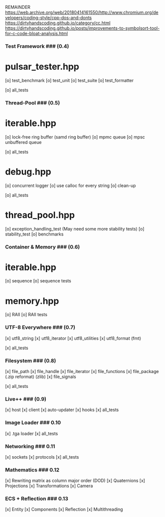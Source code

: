 REMAINDER
https://web.archive.org/web/20180414161550/http://www.chromium.org/developers/coding-style/cpp-dos-and-donts
https://dirtyhandscoding.github.io/category/cc.html
https://dirtyhandscoding.github.io/posts/improvements-to-symbolsort-tool-for-c-code-bloat-analysis.html

### Test Framework ### (0.4)
# pulsar_tester.hpp
[o] test_benchmark
[o] test_unit
[o] test_suite
[o] test_formatter

[o] all_tests

### Thread-Pool ### (0.5)
# iterable.hpp
[o] lock-free ring buffer (samd ring buffer)
[o] mpmc queue
[o] mpsc unbuffered queue

[o] all_tests

# debug.hpp
[o] concurrent logger
[o] use calloc for every string
[o] clean-up

[o] all_tests

# thread_pool.hpp
[o] exception_handling_test (May need some more stability tests)
[o] stability_test
[o] benchmarks

### Container & Memory ### (0.6)
# iterable.hpp
[o] sequence
[o] sequence tests

# memory.hpp
[o] RAII
[o] RAII tests

### UTF-8 Everywhere ### (0.7)
[x] utf8_string
[x] utf8_iterator
[x] utf8_utilities
[x] utf8_format (fmt)

[x] all_tests

### Filesystem ### (0.8)
[x] file_path
[x] file_handle
[x] file_iterator
[x] file_functions
[x] file_package (.zip reformat) (zlib)
[x] file_signals

[x] all_tests

### Live++ ### (0.9)
[x] host
[x] client
[x] auto-updater
[x] hooks
[x] all_tests

### Image Loader ### 0.10
[x] .tga loader
[x] all_tests

### Networking ### 0.11
[x] sockets
[x] protocols
[x] all_tests

### Mathematics ### 0.12
[x] Rewriting matrix as column major order (DOD)
[x] Quaternions
[x] Projections
[x] Transformations
[x] Camera

### ECS + Reflection ### 0.13
[x] Entity
[x] Components
[x] Reflection
[x] Multithreading